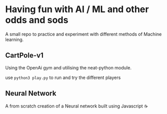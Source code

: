 # Having fun with AI / ML and other odds and sods

A small repo to practice and experiment with different methods of Machine learning.

## CartPole-v1

Using the OpenAi gym and utilising the neat-python module.

use `python3 play.py` to run and try the different players

## Neural Network

A from scratch creation of a Neural network built using Javascript ☕️ 
